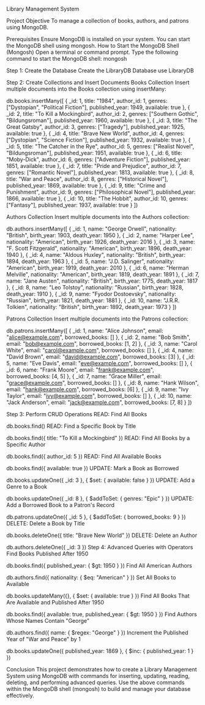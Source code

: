 Library Management System

Project Objective
To manage a collection of books, authors, and patrons using MongoDB.

Prerequisites
Ensure MongoDB is installed on your system.
You can start the MongoDB shell using mongosh.
How to Start the MongoDB Shell (Mongosh)
Open a terminal or command prompt.
Type the following command to start the MongoDB shell:
mongosh

Step 1: Create the Database
Create the LibraryDB Database
use LibraryDB

Step 2: Create Collections and Insert Documents
Books Collection
Insert multiple documents into the Books collection using insertMany:


db.books.insertMany([
  { _id: 1, title: "1984", author_id: 1, genres: ["Dystopian", "Political Fiction"], published_year: 1949, available: true },
  { _id: 2, title: "To Kill a Mockingbird", author_id: 2, genres: ["Southern Gothic", "Bildungsroman"], published_year: 1960, available: true },
  { _id: 3, title: "The Great Gatsby", author_id: 3, genres: ["Tragedy"], published_year: 1925, available: true },
  { _id: 4, title: "Brave New World", author_id: 4, genres: ["Dystopian", "Science Fiction"], published_year: 1932, available: true },
  { _id: 5, title: "The Catcher in the Rye", author_id: 5, genres: ["Realist Novel", "Bildungsroman"], published_year: 1951, available: true },
  { _id: 6, title: "Moby-Dick", author_id: 6, genres: ["Adventure Fiction"], published_year: 1851, available: true },
  { _id: 7, title: "Pride and Prejudice", author_id: 7, genres: ["Romantic Novel"], published_year: 1813, available: true },
  { _id: 8, title: "War and Peace", author_id: 8, genres: ["Historical Novel"], published_year: 1869, available: true },
  { _id: 9, title: "Crime and Punishment", author_id: 9, genres: ["Philosophical Novel"], published_year: 1866, available: true },
  { _id: 10, title: "The Hobbit", author_id: 10, genres: ["Fantasy"], published_year: 1937, available: true }
])

Authors Collection
Insert multiple documents into the Authors collection:


db.authors.insertMany([
  { _id: 1, name: "George Orwell", nationality: "British", birth_year: 1903, death_year: 1950 },
  { _id: 2, name: "Harper Lee", nationality: "American", birth_year: 1926, death_year: 2016 },
  { _id: 3, name: "F. Scott Fitzgerald", nationality: "American", birth_year: 1896, death_year: 1940 },
  { _id: 4, name: "Aldous Huxley", nationality: "British", birth_year: 1894, death_year: 1963 },
  { _id: 5, name: "J.D. Salinger", nationality: "American", birth_year: 1919, death_year: 2010 },
  { _id: 6, name: "Herman Melville", nationality: "American", birth_year: 1819, death_year: 1891 },
  { _id: 7, name: "Jane Austen", nationality: "British", birth_year: 1775, death_year: 1817 },
  { _id: 8, name: "Leo Tolstoy", nationality: "Russian", birth_year: 1828, death_year: 1910 },
  { _id: 9, name: "Fyodor Dostoevsky", nationality: "Russian", birth_year: 1821, death_year: 1881 },
  { _id: 10, name: "J.R.R. Tolkien", nationality: "British", birth_year: 1892, death_year: 1973 }
])

Patrons Collection
Insert multiple documents into the Patrons collection:


db.patrons.insertMany([
  { _id: 1, name: "Alice Johnson", email: "alice@example.com", borrowed_books: [] },
  { _id: 2, name: "Bob Smith", email: "bob@example.com", borrowed_books: [1, 2] },
  { _id: 3, name: "Carol White", email: "carol@example.com", borrowed_books: [] },
  { _id: 4, name: "David Brown", email: "david@example.com", borrowed_books: [3] },
  { _id: 5, name: "Eve Davis", email: "eve@example.com", borrowed_books: [] },
  { _id: 6, name: "Frank Moore", email: "frank@example.com", borrowed_books: [4, 5] },
  { _id: 7, name: "Grace Miller", email: "grace@example.com", borrowed_books: [] },
  { _id: 8, name: "Hank Wilson", email: "hank@example.com", borrowed_books: [6] },
  { _id: 9, name: "Ivy Taylor", email: "ivy@example.com", borrowed_books: [] },
  { _id: 10, name: "Jack Anderson", email: "jack@example.com", borrowed_books: [7, 8] }
])

Step 3: Perform CRUD Operations
READ: Find All Books

db.books.find()
READ: Find a Specific Book by Title

db.books.find({ title: "To Kill a Mockingbird" })
READ: Find All Books by a Specific Author

db.books.find({ author_id: 5 })
READ: Find All Available Books

db.books.find({ available: true })
UPDATE: Mark a Book as Borrowed

db.books.updateOne({ _id: 3 }, { $set: { available: false } })
UPDATE: Add a Genre to a Book

db.books.updateOne({ _id: 8 }, { $addToSet: { genres: "Epic" } })
UPDATE: Add a Borrowed Book to a Patron's Record

db.patrons.updateOne({ _id: 5 }, { $addToSet: { borrowed_books: 9 } })
DELETE: Delete a Book by Title

db.books.deleteOne({ title: "Brave New World" })
DELETE: Delete an Author

db.authors.deleteOne({ _id: 3 })
Step 4: Advanced Queries with Operators
Find Books Published After 1950

db.books.find({ published_year: { $gt: 1950 } })
Find All American Authors

db.authors.find({ nationality: { $eq: "American" } })
Set All Books to Available

db.books.updateMany({}, { $set: { available: true } })
Find All Books That Are Available and Published After 1950

db.books.find({ available: true, published_year: { $gt: 1950 } })
Find Authors Whose Names Contain "George"

db.authors.find({ name: { $regex: "George" } })
Increment the Published Year of "War and Peace" by 1

db.books.updateOne({ published_year: 1869 }, { $inc: { published_year: 1 } })

Conclusion
This project demonstrates how to create a Library Management System using MongoDB with commands for inserting, updating, reading, deleting, and performing advanced queries. Use the above commands within the MongoDB shell (mongosh) to build and manage your database effectively.